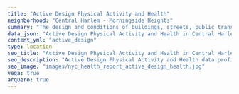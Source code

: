 ```yaml
---
title: "Active Design Physical Activity and Health"
neighborhood: "Central Harlem - Morningside Heights"
summary: "The design and conditions of buildings, streets, public transportation and parks influence physical activity, use of active transportation and other healthy behavior. A neighborhood's features can also impact the safety of its residents."
data_json: "Active Design Physical Activity and Health in Central Harlem - Morningside Heights"
content_yml: "active_design"
type: location
seo_title: "Active Design Physical Activity and Health in Central Harlem - Morningside Heights"
seo_description: "Active Design Physical Activity and Health data profile for the Central Harlem - Morningside Heights neighborhood of NYC."
seo_image: "images/nyc_health_report_active_design_health.jpg"
vega: true
arquero: true
---
```

